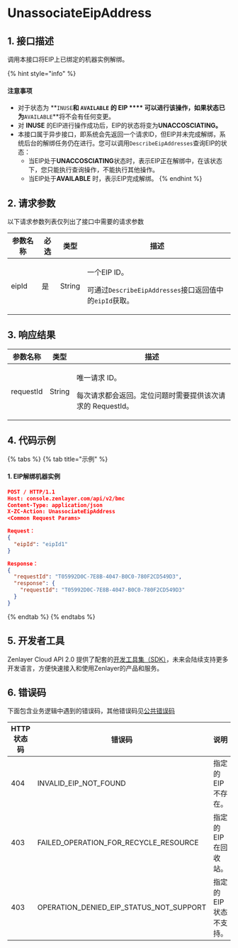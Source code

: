 # UnassociateEipAddress

## 1. 接口描述

调用本接口将EIP上已绑定的机器实例解绑。

{% hint style="info" %}
#### 注意事项

* 对于状态为 **`INUSE`**和 **`AVAILABLE` 的** EIP **** 可以进行该操作，如果状态已为**`AVAILABLE`**将不会有任何变更。
* 对 **INUSE** 的EIP进行操作成功后，EIP的状态将变为**UNACCOSCIATING。**
* 本接口属于异步接口，即系统会先返回一个请求ID，但EIP并未完成解绑，系统后台的解绑任务仍在进行。您可以调用`DescribeEipAddresses`查询EIP的状态：
  * 当EIP处于**UNACCOSCIATING**状态时，表示EIP正在解绑中，在该状态下，您只能执行查询操作，不能执行其他操作。
  * 当EIP处于**AVAILABLE** 时，表示EIP完成解绑。
{% endhint %}



## 2. 请求参数

以下请求参数列表仅列出了接口中需要的请求参数

| 参数名称  | 必选 | 类型     | 描述                                                                                      |
| ----- | -- | ------ | --------------------------------------------------------------------------------------- |
| eipId | 是  | String | <p>一个EIP ID。</p><p>可通过<code>DescribeEipAddresses</code>接口返回值中的<code>eipId</code>获取。</p> |



## 3. 响应结果

| 参数名称      | 类型     | 描述                                                       |
| --------- | ------ | -------------------------------------------------------- |
| requestId | String | <p>唯一请求 ID。</p><p>每次请求都会返回。定位问题时需要提供该次请求的 RequestId。</p> |



## 4. 代码示例

{% tabs %}
{% tab title="示例" %}
#### 1. EIP解绑机器实例

```json
POST / HTTP/1.1
Host: console.zenlayer.com/api/v2/bmc
Content-Type: application/json
X-ZC-Action: UnassociateEipAddress
<Common Request Params>

Request：
{
  "eipId": "eipId1"
}

Response：
{
  "requestId": "T05992D0C-7E8B-4047-B0C0-780F2CD549D3",
  "response": {  
    "requestId": "T05992D0C-7E8B-4047-B0C0-780F2CD549D3"
  }
}
```
{% endtab %}
{% endtabs %}





## 5. 开发者工具

Zenlayer Cloud API 2.0 提供了配套的[开发工具集（SDK）](../../api-introduction/sdk/)，未来会陆续支持更多开发语言，方便快速接入和使用Zenlayer的产品和服务。



## 6. 错误码

下面包含业务逻辑中遇到的错误码，其他错误码见[公共错误码](../../api-introduction/instruction/commonerrorcode.md)

| HTTP状态码 | 错误码                                          | 说明           |
| ------- | -------------------------------------------- | ------------ |
| 404     | INVALID\_EIP\_NOT\_FOUND                     | 指定的EIP不存在。   |
| 403     | FAILED\_OPERATION\_FOR\_RECYCLE\_RESOURCE    | 指定的EIP在回收站。  |
| 403     | OPERATION\_DENIED\_EIP\_STATUS\_NOT\_SUPPORT | 指定的EIP状态不支持。 |

